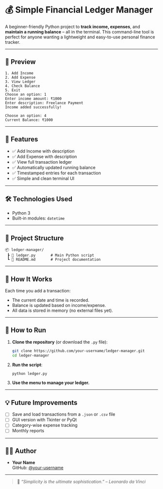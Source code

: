 
# 💰 Simple Financial Ledger Manager

A beginner-friendly Python project to **track income, expenses**, and **maintain a running balance** – all in the terminal. This command-line tool is perfect for anyone wanting a lightweight and easy-to-use personal finance tracker.

---

## 📸 Preview

```
1. Add Income
2. Add Expense
3. View Ledger
4. Check Balance
5. Exit
Choose an option: 1
Enter income amount: ₹1000
Enter description: Freelance Payment
Income added successfully!

Choose an option: 4
Current Balance: ₹1000
```

---

## 🚀 Features

- ✅ Add Income with description
- ✅ Add Expense with description
- ✅ View full transaction ledger
- ✅ Automatically updated running balance
- ✅ Timestamped entries for each transaction
- ✅ Simple and clean terminal UI

---

## 🛠️ Technologies Used

- Python 3
- Built-in modules: `datetime`

---

## 📁 Project Structure

```
📦 ledger-manager/
 ┣ 📜 ledger.py       # Main Python script
 ┗ 📄 README.md       # Project documentation
```

---

## 🧠 How It Works

Each time you add a transaction:
- The current date and time is recorded.
- Balance is updated based on income/expense.
- All data is stored in memory (no external files yet).

---

## 🧪 How to Run

1. **Clone the repository** (or download the `.py` file):
   ```bash
   git clone https://github.com/your-username/ledger-manager.git
   cd ledger-manager
   ```

2. **Run the script**:
   ```bash
   python ledger.py
   ```

3. **Use the menu to manage your ledger.**

---

## 💡 Future Improvements

- [ ] Save and load transactions from a `.json` or `.csv` file
- [ ] GUI version with Tkinter or PyQt
- [ ] Category-wise expense tracking
- [ ] Monthly reports

---

## 🧑‍💻 Author

- **Your Name**  
  GitHub: [@your-username](https://github.com/64bitAtomic)


---

> 💬 *“Simplicity is the ultimate sophistication.” – Leonardo da Vinci*
